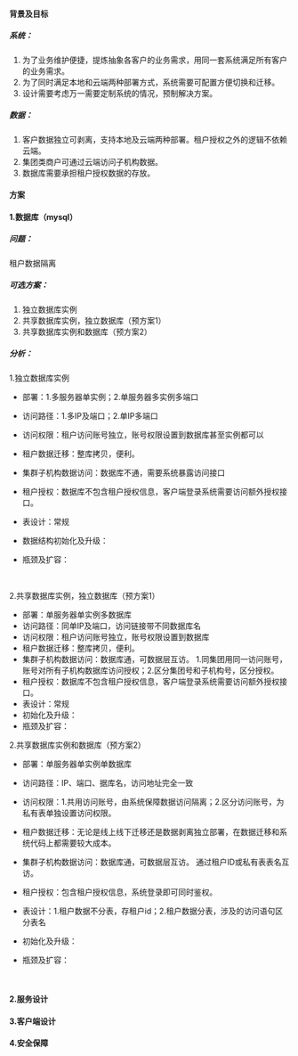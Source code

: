 #### 背景及目标

##### 系统：

1. 为了业务维护便捷，提炼抽象各客户的业务需求，用同一套系统满足所有客户的业务需求。
2. 为了同时满足本地和云端两种部署方式，系统需要可配置方便切换和迁移。
3. 设计需要考虑万一需要定制系统的情况，预制解决方案。

##### 数据：

1. 客户数据独立可剥离，支持本地及云端两种部署。租户授权之外的逻辑不依赖云端。
2. 集团类商户可通过云端访问子机构数据。
3. 数据库需要承担租户授权数据的存放。



#### 方案

#### 1.数据库（mysql）

##### 问题：

租户数据隔离

##### 可选方案：

1. 独立数据库实例
2. 共享数据库实例，独立数据库（预方案1）
3. 共享数据库实例和数据库（预方案2）

##### 分析：

1.独立数据库实例

* 部署：1.多服务器单实例；2.单服务器多实例多端口

* 访问路径：1.多IP及端口；2.单IP多端口

* 访问权限：租户访问账号独立，账号权限设置到数据库甚至实例都可以

* 租户数据迁移：整库拷贝，便利。

* 集群子机构数据访问：数据库不通，需要系统暴露访问接口

* 租户授权：数据库不包含租户授权信息，客户端登录系统需要访问额外授权接口。

* 表设计：常规

* 数据结构初始化及升级：

* 瓶颈及扩容：

  ​

2.共享数据库实例，独立数据库（预方案1）

- 部署：单服务器单实例多数据库
- 访问路径：同单IP及端口，访问链接带不同数据库名
- 访问权限：租户访问账号独立，账号权限设置到数据库
- 租户数据迁移：整库拷贝，便利。
- 集群子机构数据访问：数据库通，可数据层互访。 1.同集团用同一访问账号，账号对所有子机构数据库访问授权；2.区分集团号和子机构号，区分授权。
- 租户授权：数据库不包含租户授权信息，客户端登录系统需要访问额外授权接口。
- 表设计：常规
- 初始化及升级：
- 瓶颈及扩容：



2.共享数据库实例和数据库（预方案2）

- 部署：单服务器单实例单数据库

- 访问路径：IP、端口、据库名，访问地址完全一致

- 访问权限：1.共用访问账号，由系统保障数据访问隔离；2.区分访问账号，为私有表单独设置访问权限。

- 租户数据迁移：无论是线上线下迁移还是数据剥离独立部署，在数据迁移和系统代码上都需要较大成本。

- 集群子机构数据访问：数据库通，可数据层互访。 通过租户ID或私有表表名互访。

- 租户授权：包含租户授权信息，系统登录即可同时鉴权。

- 表设计：1.租户数据不分表，存租户id；2.租户数据分表，涉及的访问语句区分表名

- 初始化及升级：

- 瓶颈及扩容：

  ​

#### 2.服务设计

#### 3.客户端设计

#### 4.安全保障



